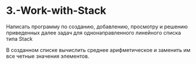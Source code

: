 # 3.-Work-with-Stack

Написать программу по созданию, добавлению, просмотру и решению
приведенных далее задач для однонаправленного линейного списка типа Stack

В созданном списке вычислить среднее арифметическое и заменить
им все четные значения элементов.
